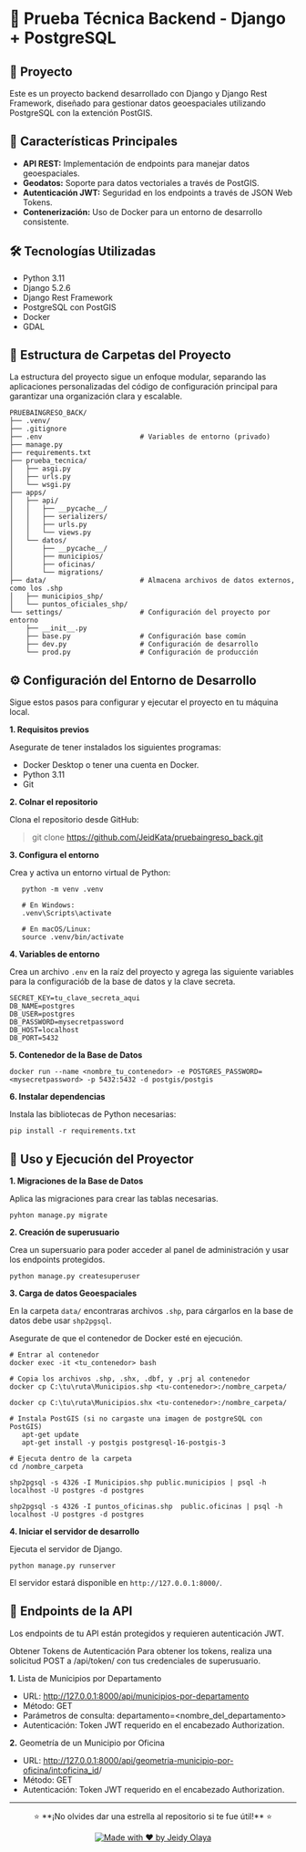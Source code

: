 # 🧪 Prueba Técnica Backend - Django + PostgreSQL

## 📝 Proyecto

Este es un proyecto backend desarrollado con Django y Django Rest Framework, diseñado para gestionar datos geoespaciales utilizando PostgreSQL con la extención PostGIS.


 ## 🚀 Características Principales

- **API REST:** Implementación de endpoints para manejar datos geoespaciales.
- **Geodatos:** Soporte para datos vectoriales a través de PostGIS.
- **Autenticación JWT:** Seguridad en los endpoints a través de JSON Web Tokens.
- **Contenerización:** Uso de Docker para un entorno de desarrollo consistente.

## 🛠️ Tecnologías Utilizadas

- Python 3.11
- Django 5.2.6
- Django Rest Framework
- PostgreSQL con PostGIS
- Docker
- GDAL

## 📂 Estructura de Carpetas del Proyecto

La estructura del proyecto sigue un enfoque modular, separando las aplicaciones personalizadas del código de configuración principal para garantizar una organización clara y escalable.

```
PRUEBAINGRESO_BACK/
├── .venv/                      
├── .gitignore                  
├── .env                        # Variables de entorno (privado)
├── manage.py                   
├── requirements.txt            
├── prueba_tecnica/             
│   ├── asgi.py
│   ├── urls.py                 
│   └── wsgi.py
├── apps/                       
│   ├── api/                    
│   │   ├── __pycache__/
│   │   ├── serializers/        
│   │   ├── urls.py             
│   │   └── views.py           
│   └── datos/                  
│       ├── __pycache__/
│       ├── municipios/
│       ├── oficinas/
│       └── migrations/
├── data/                       # Almacena archivos de datos externos, como los .shp
│   ├── municipios_shp/
│   └── puntos_oficiales_shp/
└── settings/                   # Configuración del proyecto por entorno
    ├── __init__.py
    ├── base.py                 # Configuración base común
    ├── dev.py                  # Configuración de desarrollo
    └── prod.py                 # Configuración de producción
```

## ⚙️ Configuración del Entorno de Desarrollo

Sigue estos pasos para configurar y ejecutar el proyecto en tu máquina local.

**1. Requisitos previos**

Asegurate de tener instalados los siguientes programas:
- Docker Desktop o tener una cuenta en Docker.
- Python 3.11
- Git

**2. Colnar el repositorio**

Clona el repositorio desde GitHub:
> git clone https://github.com/JeidKata/pruebaingreso_back.git

**3. Configura el entorno**

Crea y activa un entorno virtual de Python:

```
   python -m venv .venv

   # En Windows:
   .venv\Scripts\activate

   # En macOS/Linux:
   source .venv/bin/activate
```

**4. Variables de entorno**

Crea un archivo ```.env``` en la raíz del proyecto y agrega las siguiente variables para la configuraciób de la base de datos y la clave secreta.

```
SECRET_KEY=tu_clave_secreta_aqui
DB_NAME=postgres
DB_USER=postgres
DB_PASSWORD=mysecretpassword
DB_HOST=localhost
DB_PORT=5432
```
**5. Contenedor de la Base de Datos**

```
docker run --name <nombre_tu_contenedor> -e POSTGRES_PASSWORD=<mysecretpassword> -p 5432:5432 -d postgis/postgis
```
**6. Instalar dependencias**

Instala las bibliotecas de Python necesarias:

```
pip install -r requirements.txt
```

## 🚀 Uso y Ejecución del Proyector

**1. Migraciones de la Base de Datos**

Aplica las migraciones para crear las tablas necesarias.
```
pyhton manage.py migrate
```
**2. Creación de superusuario**

Crea un supersuario para poder acceder al panel de administración y usar los endpoints protegidos.
```
python manage.py createsuperuser
```
**3. Carga de datos Geoespaciales**

En la carpeta ```data/``` encontraras archivos ```.shp```, para cárgarlos en la base de datos debe usar ```shp2pgsql```.

Asegurate de que el contenedor de Docker esté en ejecución.
```
# Entrar al contenedor 
docker exec -it <tu_contenedor> bash

# Copia los archivos .shp, .shx, .dbf, y .prj al contenedor 
docker cp C:\tu\ruta\Municipios.shp <tu-contenedor>:/nombre_carpeta/

docker cp C:\tu\ruta\Municipios.shx <tu-contenedor>:/nombre_carpeta/

# Instala PostGIS (si no cargaste una imagen de postgreSQL con PostGIS)
   apt-get update
   apt-get install -y postgis postgresql-16-postgis-3

# Ejecuta dentro de la carpeta 
cd /nombre_carpeta

shp2pgsql -s 4326 -I Municipios.shp public.municipios | psql -h localhost -U postgres -d postgres

shp2pgsql -s 4326 -I puntos_oficinas.shp  public.oficinas | psql -h localhost -U postgres -d postgres
```
**4. Iniciar el servidor de desarrollo**

Ejecuta el servidor de Django.
```
python manage.py runserver
```
El servidor estará disponible en ```http://127.0.0.1:8000/```.

## 📌 Endpoints de la API

Los endpoints de tu API están protegidos y requieren autenticación JWT.

Obtener Tokens de Autenticación
Para obtener los tokens, realiza una solicitud POST a /api/token/ con tus credenciales de superusuario.

**1.** Lista de Municipios por Departamento
- URL: http://127.0.0.1:8000/api/municipios-por-departamento
- Método: GET
- Parámetros de consulta: departamento=<nombre_del_departamento>
- Autenticación: Token JWT requerido en el encabezado Authorization.

**2.** Geometría de un Municipio por Oficina
- URL: http://127.0.0.1:8000/api/geometria-municipio-por-oficina/<int:oficina_id>/
- Método: GET
- Autenticación: Token JWT requerido en el encabezado Authorization.

---
<div align="center">
⭐ **¡No olvides dar una estrella al repositorio si te fue útil!** ⭐

[![Made with ❤️ by Jeidy Olaya](https://img.shields.io/badge/Made%20with%20⭐%20by-Jeidy%20Olaya-red.svg)](https://github.com/JeidKata)
</div>
